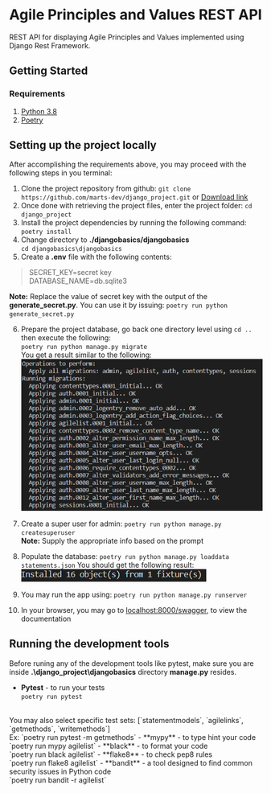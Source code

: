 # Agile Principles and Values REST API
REST API for displaying Agile Principles and Values
implemented using Django Rest Framework.

## Getting Started
### Requirements
1. [Python 3.8](https://wiki.python.org/moin/BeginnersGuide/Download)
2. [Poetry](https://python-poetry.org/docs/)

## Setting up the project locally
After accomplishing the requirements above, you may proceed with the following steps in you terminal:
1. Clone the project repository from github:
`git clone https://github.com/marts-dev/django_project.git`
or
[Download link](https://github.com/marts-dev/django_project/archive/master.zip)
2. Once done with retrieving the project files, enter the project folder:
`cd django_project`
3. Install the project dependencies by running the following command:
`poetry install`
4. Change directory to **./djangobasics/djangobasics**<br>
`cd djangobasics\djangobasics`
5. Create a **.env** file with the following contents:
> SECRET_KEY=secret key<br>
> DATABASE_NAME=db.sqlite3

**Note:** Replace the value of secret key with the output of the **generate_secret.py**.
You can use it by issuing: `poetry run python generate_secret.py`

6. Prepare the project database, go back one directory level using `cd ..` then execute the following:<br>
`poetry run python manage.py migrate`<br>
You get a result similar to the following:
![migrate result](/djangobasics/screenshots/migrate.png)

7. Create a super user for admin: `poetry run python manage.py createsuperuser`
<br>**Note:** Supply the appropriate info based on the prompt

8. Populate the database: `poetry run python manage.py loaddata statements.json`
You should get the following result:
![loaddata result](/djangobasics/screenshots/loaddata.png)

9. You may run the app using: `poetry run python manage.py runserver`

10. In your browser, you may go to [localhost:8000/swagger](localhost:8000/swagger), to view the documentation

## Running the development tools
Before runing any of the development tools like pytest, make sure you are inside **.\django_project\djangobasics** directory **manage.py** resides.
<br>
- **Pytest** - to run your tests<br>
`poetry run pytest`
<br>
You may also select specific test sets: [`statementmodels`, `agilelinks`, `getmethods`, `writemethods`]
<br>
Ex: `poetry run pytest -m getmethods`
- **mypy** - to type hint your code<br>
`poetry run mypy agilelist`
- **black** - to format your code<br>
`poetry run black agilelist`
- **flake8** - to check pep8 rules<br>
`poetry run flake8 agilelist`
- **bandit** - a tool designed to find common security issues in Python code<br>
`poetry run bandit -r agilelist`